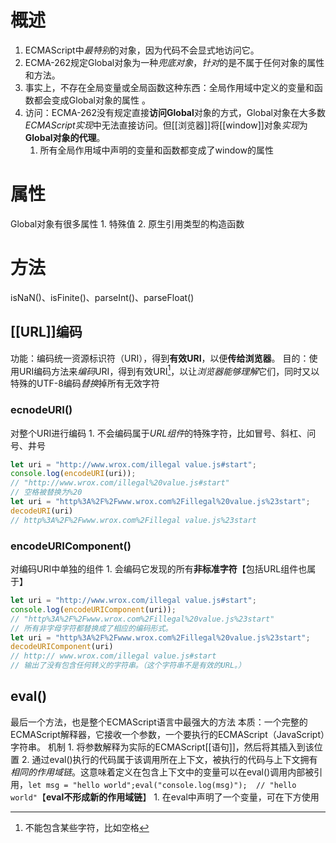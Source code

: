 # 概述
1. ECMAScript中*最特别*的对象，因为代码不会显式地访问它。
2. ECMA-262规定Global对象为一种*兜底对象*，*针对*的是不属于任何对象的属性和方法。
3. 事实上，不存在全局变量或全局函数这种东西：全局作用域中定义的变量和函数都会变成Global对象的属性 。
4. 访问：ECMA-262没有规定直接**访问Global**对象的方式，Global对象在大多数*ECMAScript实现*中无法直接访问。但[[浏览器]]将[[window]]对象*实现*为**Global对象的代理**。
	1. 所有全局作用域中声明的变量和函数都变成了window的属性
# 属性
Global对象有很多属性
	1. 特殊值
	2. 原生引用类型的构造函数
# 方法
isNaN()、isFinite()、parseInt()、parseFloat()
## [[URL]]编码
功能：编码统一资源标识符（URI），得到**有效URI**，以便**传给浏览器**。
目的：使用URI编码方法来*编码*URI，得到有效URI[^1]，以让*浏览器能够理解*它们，同时又以特殊的UTF-8编码*替换*掉所有无效字符
### ecnodeURI()
对整个URI进行编码
	1. 不会编码属于*URL组件*的特殊字符，比如冒号、斜杠、问号、井号
```js
let uri = "http://www.wrox.com/illegal value.js#start";
console.log(encodeURI(uri));  
// "http://www.wrox.com/illegal%20value.js#start"
// 空格被替换为%20
let uri = "http%3A%2F%2Fwww.wrox.com%2Fillegal%20value.js%23start";
decodeURI(uri)   
// http%3A%2F%2Fwww.wrox.com%2Fillegal value.js%23start
```
### encodeURIComponent()
对编码URI中单独的组件
	1. 会编码它发现的所有**非标准字符**【包括URL组件也属于】
```js
let uri = "http://www.wrox.com/illegal value.js#start";
console.log(encodeURIComponent(uri));   
// "http%3A%2F%2Fwww.wrox.com%2Fillegal%20value.js%23start"
// 所有非字母字符都替换成了相应的编码形式。
let uri = "http%3A%2F%2Fwww.wrox.com%2Fillegal%20value.js%23start";
decodeURIComponent(uri)   
// http:// www.wrox.com/illegal value.js#start
// 输出了没有包含任何转义的字符串。（这个字符串不是有效的URL。）
```
## eval()
最后一个方法，也是整个ECMAScript语言中最强大的方法
本质：一个完整的ECMAScript解释器，它接收一个参数，一个要执行的ECMAScript（JavaScript）字符串。
机制
	1. 将参数解释为实际的ECMAScript[[语句]]，然后将其插入到该位置
	2. 通过eval()执行的代码属于该调用所在上下文，被执行的代码与上下文拥有*相同的作用域链*。这意味着定义在包含上下文中的变量可以在eval()调用内部被引用，`let msg = "hello world";eval("console.log(msg)");  // "hello world"`【**eval不形成新的作用域链**】
		1. 在eval中声明了一个变量，可在下方使用

[^1]: 不能包含某些字符，比如空格
